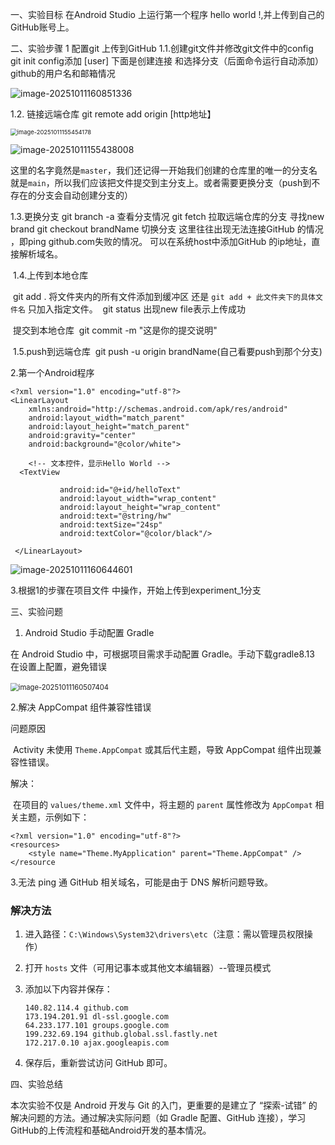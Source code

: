 一、实验目标
  在Android Studio 上运行第一个程序 hello world !,并上传到自己的GitHub账号上。

二、实验步骤
  1 配置git 上传到GitHub
     1.1.创建git文件并修改git文件中的config
​      git init
     config添加  [user] 下面是创建连接 和选择分支（后面命令运行自动添加）
     github的用户名和邮箱情况

![image-20251011160851336](../../AppData/Roaming/Typora/typora-user-images/image-20251011160851336.png)



1.2. 链接远端仓库
  git remote add origin [http地址】

<img src="../../AppData/Roaming/Typora/typora-user-images/image-20251011155454178.png" alt="image-20251011155454178" style="zoom:67%;" />

![image-20251011155438008](../../AppData/Roaming/Typora/typora-user-images/image-20251011155438008.png)

这里的名字竟然是`master`，我们还记得一开始我们创建的仓库里的唯一的分支名就是`main`，所以我们应该把文件提交到主分支上。或者需要更换分支（push到不存在的分支会自动创建分支的）



   1.3.更换分支
     git branch -a     查看分支情况
     git fetch   拉取远端仓库的分支        寻找new brand
     git checkout brandName      切换分支
      这里往往出现无法连接GitHub 的情况 ，即ping github.com失败的情况。 可以在系统host中添加GitHub 的ip地址，直接解析域名。



​    1.4.上传到本地仓库

​      git add .  将文件夹内的所有文件添加到缓冲区       还是 `git add + 此文件夹下的具体文件名` 只加入指定文件。
​      git status     出现new file表示上传成功

​     提交到本地仓库
​     git commit -m "这是你的提交说明"           



​    1.5.push到远端仓库
​    git push -u origin brandName(自己看要push到那个分支)



2.第一个Android程序

```
<?xml version="1.0" encoding="utf-8"?>
<LinearLayout
    xmlns:android="http://schemas.android.com/apk/res/android"
    android:layout_width="match_parent"
    android:layout_height="match_parent"
    android:gravity="center"
    android:background="@color/white">

    <!-- 文本控件，显示Hello World -->
  <TextView

           android:id="@+id/helloText"
           android:layout_width="wrap_content"
           android:layout_height="wrap_content"
           android:text="@string/hw"
           android:textSize="24sp"
           android:textColor="@color/black"/>

 </LinearLayout>
```

![image-20251011160644601](../../AppData/Roaming/Typora/typora-user-images/image-20251011160644601.png)



3.根据1的步骤在项目文件 中操作，开始上传到experiment_1分支





三、实验问题

1. Android Studio 手动配置 Gradle

在 Android Studio 中，可根据项目需求手动配置 Gradle。手动下载gradle8.13 在设置上配置，避免错误

​      <img src="../../AppData/Roaming/Typora/typora-user-images/image-20251011160507404.png" alt="image-20251011160507404" style="zoom:80%;" />

 2.解决 AppCompat 组件兼容性错误

 问题原因

​    Activity 未使用 `Theme.AppCompat` 或其后代主题，导致 AppCompat 组件出现兼容性错误。

 解决：

​    在项目的 `values/theme.xml` 文件中，将主题的 `parent` 属性修改为 `AppCompat` 相关主题，示例如下：

```
<?xml version="1.0" encoding="utf-8"?>
<resources>
    <style name="Theme.MyApplication" parent="Theme.AppCompat" />
</resource
```



3.无法 ping 通 GitHub 相关域名，可能是由于 DNS 解析问题导致。

### 解决方法

1. 进入路径：`C:\Windows\System32\drivers\etc`（注意：需以管理员权限操作）

2. 打开 `hosts` 文件（可用记事本或其他文本编辑器）--管理员模式

3. 添加以下内容并保存：

   ```plaintext
   140.82.114.4 github.com
   173.194.201.91 dl-ssl.google.com
   64.233.177.101 groups.google.com
   199.232.69.194 github.global.ssl.fastly.net
   172.217.0.10 ajax.googleapis.com
   ```

   

4. 保存后，重新尝试访问 GitHub 即可。



四、实验总结

本次实验不仅是 Android 开发与 Git 的入门，更重要的是建立了 “探索-试错” 的解决问题的方法。通过解决实际问题（如 Gradle 配置、GitHub 连接），学习GitHub的上传流程和基础Android开发的基本情况。







